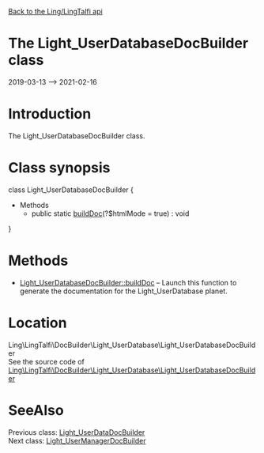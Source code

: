 [Back to the Ling/LingTalfi api](https://github.com/lingtalfi/LingTalfi/blob/master/doc/api/Ling/LingTalfi.md)



The Light_UserDatabaseDocBuilder class
================
2019-03-13 --> 2021-02-16






Introduction
============

The Light_UserDatabaseDocBuilder class.



Class synopsis
==============


class <span class="pl-k">Light_UserDatabaseDocBuilder</span>  {

- Methods
    - public static [buildDoc](https://github.com/lingtalfi/LingTalfi/blob/master/doc/api/Ling/LingTalfi/DocBuilder/Light_UserDatabase/Light_UserDatabaseDocBuilder/buildDoc.md)(?$htmlMode = true) : void

}






Methods
==============

- [Light_UserDatabaseDocBuilder::buildDoc](https://github.com/lingtalfi/LingTalfi/blob/master/doc/api/Ling/LingTalfi/DocBuilder/Light_UserDatabase/Light_UserDatabaseDocBuilder/buildDoc.md) &ndash; Launch this function to generate the documentation for the Light_UserDatabase planet.





Location
=============
Ling\LingTalfi\DocBuilder\Light_UserDatabase\Light_UserDatabaseDocBuilder<br>
See the source code of [Ling\LingTalfi\DocBuilder\Light_UserDatabase\Light_UserDatabaseDocBuilder](https://github.com/lingtalfi/LingTalfi/blob/master/DocBuilder/Light_UserDatabase/Light_UserDatabaseDocBuilder.php)



SeeAlso
==============
Previous class: [Light_UserDataDocBuilder](https://github.com/lingtalfi/LingTalfi/blob/master/doc/api/Ling/LingTalfi/DocBuilder/Light_UserData/Light_UserDataDocBuilder.md)<br>Next class: [Light_UserManagerDocBuilder](https://github.com/lingtalfi/LingTalfi/blob/master/doc/api/Ling/LingTalfi/DocBuilder/Light_UserManager/Light_UserManagerDocBuilder.md)<br>
